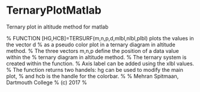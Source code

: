 # TernaryPlotMatlab
Ternary plot in altitude method for matlab

% FUNCTION [HG,HCB]=TERSURF(m,n,p,d,mlbl,nlbl,plbl) plots the values in the vector d 
% as a pseudo color plot in a ternary diagram in altitude method.
% The three vectors m,n,p define the position of a data value within the
% ternary diagram in altitude method.
% The ternary system is created within the function.
% Axis label can be added using the xlbl values.
% The function returns two handels: hg can be used to modify the main plot,
% and hcb is the handle for the colorbar.
%
% Mehran Spitmaan, Dartmouth College
% (c) 2017
%
